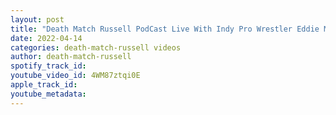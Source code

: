 ```yaml
---
layout: post
title: "Death Match Russell PodCast Live With Indy Pro Wrestler Eddie Martinez"
date: 2022-04-14
categories: death-match-russell videos
author: death-match-russell
spotify_track_id: 
youtube_video_id: 4WM87ztqi0E
apple_track_id: 
youtube_metadata: 
---
```

